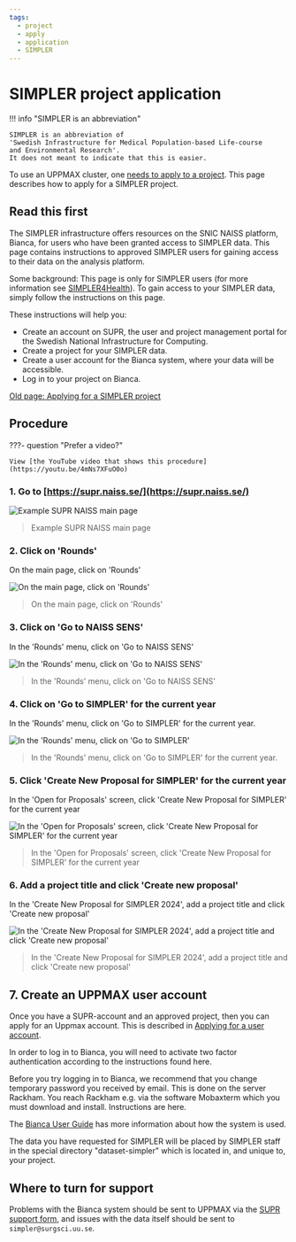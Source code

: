 ```yaml
---
tags:
  - project
  - apply
  - application
  - SIMPLER
---
```


# SIMPLER project application

!!! info "SIMPLER is an abbreviation"

    SIMPLER is an abbreviation of
    'Swedish Infrastructure for Medical Population-based Life-course
    and Environmental Research'.
    It does not meant to indicate that this is easier.

To use an UPPMAX cluster, one [needs to apply to a project](project_apply.md).
This page describes how to apply for a SIMPLER project.

## Read this first

The SIMPLER infrastructure offers resources on the SNIC NAISS platform, Bianca, for users who have been granted access to SIMPLER data. This page contains instructions to approved SIMPLER users for gaining access to their data on the analysis platform.

Some background: This page is only for SIMPLER users (for more information see [SIMPLER4Health](http://www.simpler4health.se/)). To gain access to your SIMPLER data, simply follow the instructions on this page.

These instructions will help you:

- Create an account on SUPR, the user and project management portal for the Swedish National Infrastructure for Computing.
- Create a project for your SIMPLER data.
- Create a user account for the Bianca system, where your data will be accessible.
- Log in to your project on Bianca.

[Old page: Applying for a SIMPLER project](https://www.uu.se/en/centre/uppmax/get-started/apply-for-project-and-create-user-account/simpler)

## Procedure

???- question "Prefer a video?"

    View [the YouTube video that shows this procedure](https://youtu.be/4mNs7XFuO0o)

### 1. Go to [https://supr.naiss.se/](https://supr.naiss.se/)

![Example SUPR NAISS main page](./img/supr_naiss_start_click_rounds.png)

> Example SUPR NAISS main page

### 2. Click on 'Rounds'

On the main page, click on 'Rounds'

![On the main page, click on 'Rounds'](./img/supr_naiss_start_click_rounds.png)

> On the main page, click on 'Rounds'

### 3. Click on 'Go to NAISS SENS'

In the 'Rounds' menu, click on 'Go to NAISS SENS'

![In the 'Rounds' menu, click on 'Go to NAISS SENS'](./img/supr_naiss_rounds_click_go_to_naiss_sens.png)

> In the 'Rounds' menu, click on 'Go to NAISS SENS'

### 4. Click on 'Go to SIMPLER' for the current year

In the 'Rounds' menu, click on 'Go to SIMPLER' for the current year.

![In the 'Rounds' menu, click on 'Go to SIMPLER'](./img/supr_naiss_rounds_click_go_to_simpler.png)

> In the 'Rounds' menu, click on 'Go to SIMPLER' for the current year.

### 5. Click 'Create New Proposal for SIMPLER' for the current year

In the 'Open for Proposals' screen, click 'Create New Proposal for SIMPLER' for the current year

![In the 'Open for Proposals' screen, click 'Create New Proposal for SIMPLER' for the current year](./img/supr_naiss_open_for_proposals_click_create_new_simpler.png)

> In the 'Open for Proposals' screen, click 'Create New Proposal for SIMPLER' for the current year

### 6. Add a project title and click 'Create new proposal'

In the 'Create New Proposal for SIMPLER 2024', add a project title and click 'Create new proposal'

![In the 'Create New Proposal for SIMPLER 2024', add a project title and click 'Create new proposal'](./img/supr_naiss_create_new_proposal_for_simpler.png)

> In the 'Create New Proposal for SIMPLER 2024', add a project title and click 'Create new proposal'

## 7. Create an UPPMAX user account 
Once you have a SUPR-account and an approved project, then you can apply for an Uppmax account. This is described in [Applying for a user account](./user_account.md).

In order to log in to Bianca, you will need to activate two factor authentication according to the instructions found here.

Before you try logging in to Bianca, we recommend that you change temporary password you received by email. This is done on the server Rackham. You reach Rackham e.g. via the software Mobaxterm which you must download and install. Instructions are here.

The [Bianca User Guide](../cluster_guides/bianca_portal.md) has more information about how the system is used.

The data you have requested for SIMPLER will be placed by SIMPLER staff in the special directory "dataset-simpler" which is located in, and unique to, your project.

## Where to turn for support

Problems with the Bianca system should be sent to UPPMAX via the [SUPR support form](https://supr.naiss.se/support), and issues with the data itself should be sent to ``simpler@surgsci.uu.se``.


